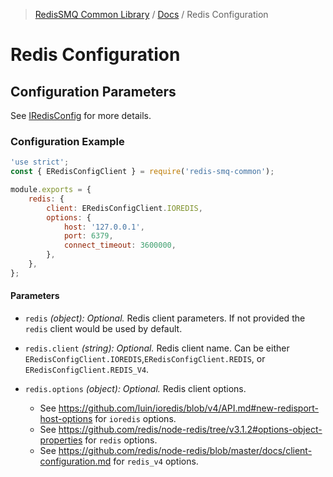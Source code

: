 > [RedisSMQ Common Library](../README.md) / [Docs](./README.md) / Redis Configuration

# Redis Configuration

## Configuration Parameters

See [IRedisConfig](api/README.md#iredisconfig) for more details.

### Configuration Example

```javascript
'use strict';
const { ERedisConfigClient } = require('redis-smq-common');

module.exports = {
    redis: {
        client: ERedisConfigClient.IOREDIS,
        options: {
            host: '127.0.0.1',
            port: 6379,
            connect_timeout: 3600000,
        },
    },
};
```

#### Parameters

- `redis` *(object): Optional.* Redis client parameters. If not provided the `redis` client would be used by default.
- `redis.client` *(string): Optional.* Redis client name. Can be either `ERedisConfigClient.IOREDIS`,`ERedisConfigClient.REDIS`, or `ERedisConfigClient.REDIS_V4`.
- `redis.options` *(object): Optional.* Redis client options.

  - See https://github.com/luin/ioredis/blob/v4/API.md#new-redisport-host-options for `ioredis` options.
  - See https://github.com/redis/node-redis/tree/v3.1.2#options-object-properties for `redis` options.
  - See https://github.com/redis/node-redis/blob/master/docs/client-configuration.md for `redis_v4` options.
